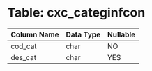 # Table: cxc_categinfcon

| Column Name | Data Type | Nullable |
|-------------|-----------|----------|
| cod_cat | char | NO |
| des_cat | char | YES |
